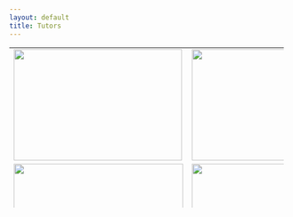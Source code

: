```yaml
---
layout: default
title: Tutors
---
```


<table id="tutors" style="width: 493px; height: 288px; text-align: left;" border="0">
<tbody>
<tr>
<td><img src="{{ '/files/srms/Recorder.jpg' | prepend: site.github.url }}" border="0" width="302" height="200" /><br /></td>
<td><img src="{{ '/files/srms/Clarinet.jpg' | prepend: site.github.url }}" border="0" width="302" height="200" /><br /></td>
</tr>
<tr>
<td><span class="tutor-tab-width"><img src="{{ '/files/srms/art.jpg' | prepend: site.github.url }}" border="0" width="304" height="200" /></span></td>
<td><img src="{{ '/files/srms/Flute.jpg' | prepend: site.github.url }}" border="0" width="304" height="200" /></td>
</tr>
<tr>
<td><img src="{{ '/files/srms/Singers.jpg' | prepend: site.github.url }}" border="0" width="304" height="202" /><br /></td>
<td><img src="{{ '/files/srms/Wind.jpg' | prepend: site.github.url }}" border="0" width="302" height="200" /><br /></td>
</tr>
<tr>
<td>
<p style="text-align: center;"><img src="{{ '/files/srms/Violin.jpg' | prepend: site.github.url }}" border="0" width="230" height="344" /></p>
<br /></td>
<td>
<p style="text-align: center;"><img src="{{ '/files/srms/Trumpet.jpg' | prepend: site.github.url }}" border="0" width="228" height="343" /></p>
</td>
<td>
</td>
</tr>
</tbody>
</table>